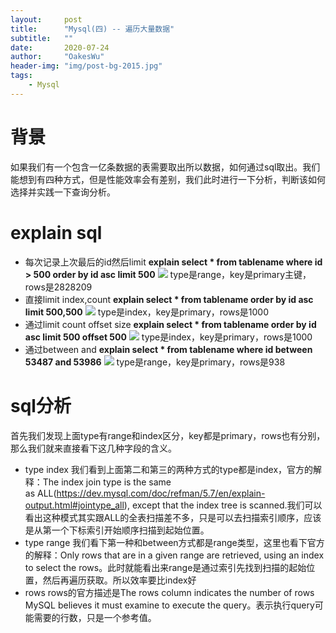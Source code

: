 ```yaml
---
layout:     post
title:      "Mysql(四) -- 遍历大量数据"
subtitle:   ""
date:       2020-07-24
author:     "OakesWu"
header-img: "img/post-bg-2015.jpg"
tags:
    - Mysql
---
```


# 背景
如果我们有一个包含一亿条数据的表需要取出所以数据，如何通过sql取出。我们能想到有四种方式，但是性能效率会有差别，我们此时进行一下分析，判断该如何选择并实践一下查询分析。
# explain sql
- 每次记录上次最后的id然后limit
**explain select * from tablename where id > 500 order by id asc limit 500**
![](http://upload-images.jianshu.io/upload_images/9082703-d82b82640fe14a57.png?imageMogr2/auto-orient/strip%7CimageView2/2/w/1240)
type是range，key是primary主键，rows是2828209
- 直接limit index,count
**explain select * from tablename order by id asc limit 500,500**
![](http://upload-images.jianshu.io/upload_images/9082703-7cffb964b3022c4c.png?imageMogr2/auto-orient/strip%7CimageView2/2/w/1240)
type是index，key是primary，rows是1000
- 通过limit count offset size
**explain select * from tablename order by id asc limit 500 offset 500**
![](http://upload-images.jianshu.io/upload_images/9082703-b6f5483ad3337641.png?imageMogr2/auto-orient/strip%7CimageView2/2/w/1240)
type是index，key是primary，rows是1000
- 通过between and
**explain select * from tablename where id between 53487 and 53986**
![](http://upload-images.jianshu.io/upload_images/9082703-78736f8dca5c329b.png?imageMogr2/auto-orient/strip%7CimageView2/2/w/1240)
type是range，key是primary，rows是938
# sql分析
首先我们发现上面type有range和index区分，key都是primary，rows也有分别，那么我们就来直接看下这几种字段的含义。
- type index
我们看到上面第二和第三的两种方式的type都是index，官方的解释：The index join type is the same as ALL(https://dev.mysql.com/doc/refman/5.7/en/explain-output.html#jointype_all), except that the index tree is scanned.我们可以看出这种模式其实跟ALL的全表扫描差不多，只是可以去扫描索引顺序，应该是从第一个下标索引开始顺序扫描到起始位置。
- type range
我们看下第一种和between方式都是range类型，这里也看下官方的解释：Only rows that are in a given range are retrieved, using an index to select the rows。此时就能看出来range是通过索引先找到扫描的起始位置，然后再遍历获取。所以效率要比index好
- rows
rows的官方描述是The rows column indicates the number of rows MySQL believes it must examine to execute the query。表示执行query可能需要的行数，只是一个参考值。